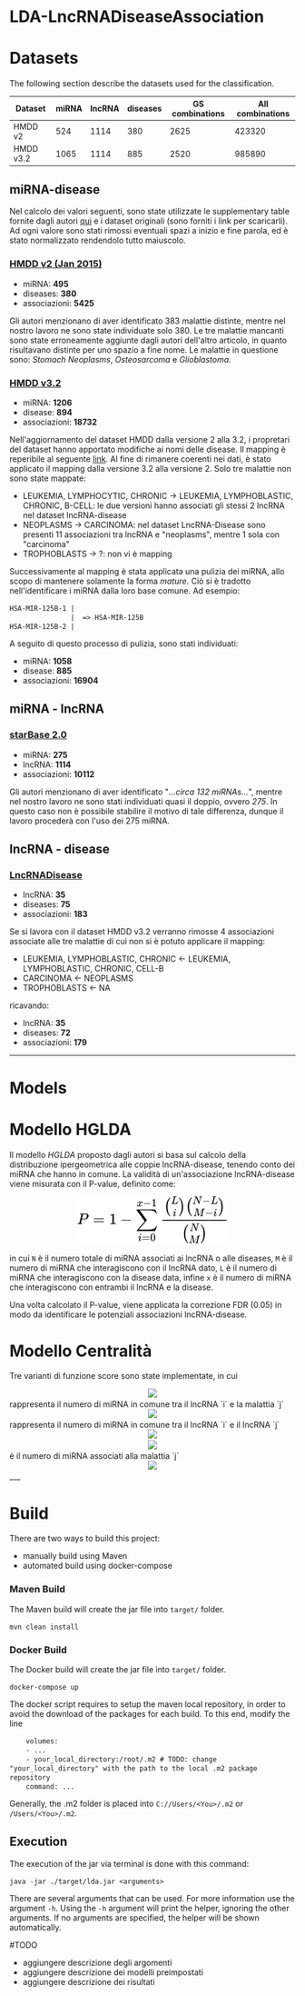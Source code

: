 # LDA-LncRNADiseaseAssociation
# Datasets
The following section describe the datasets used for the classification.

|  Dataset    | miRNA | lncRNA | diseases | GS combinations | All combinations |
|--------|-------|--------|----------|-----------------|------------------|
| HMDD v2 | 524   | 1114   | 380      | 2625            | 423320           |
| HMDD v3.2 | 1065  | 1114   | 885      | 2520            | 985890           |

## miRNA-disease
Nel calcolo dei valori seguenti, sono state utilizzate le supplementary table fornite dagli autori [qui](https://www.nature.com/articles/srep13186#Sec14) e i dataset originali (sono forniti i link per scaricarli). Ad ogni valore sono stati rimossi eventuali spazi a inizio e fine parola, ed è stato normalizzato rendendolo tutto maiuscolo.
### [HMDD v2 (Jan 2015)](https://static-content.springer.com/esm/art%3A10.1038%2Fsrep13186/MediaObjects/41598_2015_BFsrep13186_MOESM4_ESM.xls)
- miRNA: **495**
- diseases: **380**
- associazioni: **5425**

Gli autori menzionano di aver identificato 383 malattie distinte, mentre nel nostro lavoro ne sono state individuate solo 380. Le tre malattie mancanti sono state erroneamente aggiunte dagli autori dell'altro articolo, in quanto risultavano distinte per uno spazio a fine nome. Le malattie in questione sono: *Stomach Neoplasms*, *Osteosarcoma* e *Glioblastoma*.
### [HMDD v3.2](http://www.cuilab.cn/static/hmdd3/data/alldata.txt)
- miRNA: **1206**
- disease: **894**
- associazioni: **18732**

Nell'aggiornamento del dataset HMDD dalla versione 2 alla 3.2, i propretari del dataset hanno apportato modifiche ai nomi delle disease. Il mapping è reperibile al seguente [link](http://www.cuilab.cn/static/hmdd3/data/disease_mapping2019.txt). Al fine di rimanere coerenti nei dati, è stato applicato il mapping dalla versione 3.2 alla versione 2. Solo tre malattie non sono state mappate:
- LEUKEMIA, LYMPHOCYTIC, CHRONIC -> LEUKEMIA, LYMPHOBLASTIC, CHRONIC, B-CELL: le due versioni hanno associati gli stessi 2 lncRNA nel dataset lncRNA-disease 
- NEOPLASMS -> CARCINOMA: nel dataset LncRNA-Disease sono presenti 11 associazioni tra lncRNA e "neoplasms", mentre 1 sola con "carcinoma" 
- TROPHOBLASTS -> ?: non vi è mapping

Successivamente al mapping è stata applicata una pulizia dei miRNA, allo scopo di mantenere solamente la forma *mature*. Ciò si è tradotto nell'identificare i miRNA dalla loro base comune. Ad esempio:
```
HSA-MIR-125B-1 |
               |  => HSA-MIR-125B
HSA-MIR-125B-2 |
```
A seguito di questo processo di pulizia, sono stati individuati:
- miRNA: **1058**
- disease: **885**
- associazioni: **16904**

## miRNA - lncRNA
### [starBase 2.0](https://static-content.springer.com/esm/art%3A10.1038%2Fsrep13186/MediaObjects/41598_2015_BFsrep13186_MOESM5_ESM.xls)
- miRNA: **275**
- lncRNA: **1114**
- associazioni: **10112**

Gli autori menzionano di aver identificato "*...circa 132 miRNAs...*", mentre nel nostro lavoro ne sono stati individuati quasi il doppio, ovvero *275*. In questo caso non è possibile stabilire il motivo di tale differenza, dunque il lavoro procederà con l'uso dei 275 miRNA.
## lncRNA - disease
### [LncRNADisease](https://static-content.springer.com/esm/art%3A10.1038%2Fsrep13186/MediaObjects/41598_2015_BFsrep13186_MOESM6_ESM.xls)
- lncRNA: **35**
- diseases: **75**
- associazioni: **183**

Se si lavora con il dataset HMDD v3.2 verranno rimosse 4 associazioni associate alle tre malattie di cui non si è potuto applicare il mapping:
- LEUKEMIA, LYMPHOBLASTIC, CHRONIC <- LEUKEMIA, LYMPHOBLASTIC, CHRONIC, CELL-B
- CARCINOMA <- NEOPLASMS
- TROPHOBLASTS <- NA

ricavando:
- lncRNA: **35**
- diseases: **72**
- associazioni: **179**
___
# Models
# Modello HGLDA
Il modello *HGLDA* proposto dagli autori si basa sul calcolo della distribuzione ipergeometrica alle coppie lncRNA-disease, tenendo conto dei miRNA che hanno in comune. La validità di un'associazione lncRNA-disease viene misurata con il P-value, definito come:
<!-- $$
    P = 1 - \sum_{i=0}^{x-1}\frac{{L\choose i}{N-L\choose M-i}}{{N\choose M}}
$$ --> 

<div align="center"><img style="background: white;" src="svg/IPcRAbI88E.svg"></div>

in cui `N` è il numero totale di miRNA associati ai lncRNA o alle diseases, `M` è il numero di miRNA che interagiscono con il lncRNA dato, `L` è il numero di miRNA che interagiscono con la disease data, infine `x` è il numero di miRNA che interagiscono con entrambi il lncRNA e la disease.

Una volta calcolato il P-value, viene applicata la correzione FDR (0.05) in modo da identificare le potenziali associazioni lncRNA-disease.

# Modello Centralità
Tre varianti di funzione score sono state implementate, in cui
<!-- $$M_{LD}[i,j]$$ --> 
<div align="center"><img style="background: white;" src="svg/qmPAha9b2j.svg"></div> rappresenta il numero di miRNA in comune tra il lncRNA `i` e la malattia `j`
<!-- $$M_{LL}[i,j]$$ --> 
<div align="center"><img style="background: white;" src="svg/u7hsphbQpf.svg"></div> rappresenta il numero di miRNA in comune tra il lncRNA `i` e il lncRNA `j`
<!-- $$n=min(M_{LL}[i,i], n_j)$$ --> 
<div align="center"><img style="background: white;" src="svg/0LMBI59aFG.svg"></div>
<!-- $$n_j$$ --> 
<div align="center"><img style="background: white;" src="svg/0bh1GCR1jo.svg"></div> è il numero di miRNA associati alla malattia `j`
<!-- $$ \text{Funzione 1: }S(l_i,d_j)=\alpha\Big(\frac{M_{LD}[i,j]}{n}\Big)+(1-\alpha)\Big(\frac{\sum_x M_{LL}[i,x] * M_{LD}[x,j]}{\sum_x M_{LL}[x,x]*n_j}\Big)$$ --> 

<div align="center"><img style="background: white;" src="svg/iHvUM90UgN.svg"></div>
___

# Build
There are two ways to build this project:
- manually build using Maven
- automated build using docker-compose

### Maven Build
The Maven build will create the jar file into `target/` folder.
```
mvn clean install
```
### Docker Build
The Docker build will create the jar file into `target/` folder.
```
docker-compose up
```
The docker script requires to setup the maven local repository, in order to avoid the download of the packages for each build. To this end, modify the line
```
    volumes:
    - ...
    - your_local_directory:/root/.m2 # TODO: change "your_local_directory" with the path to the local .m2 package repository
    command: ...
```
Generally, the .m2 folder is placed into `C://Users/<You>/.m2` or `/Users/<You>/.m2`.
## Execution
The execution of the jar via terminal is done with this command:
```
java -jar ./target/lda.jar <arguments>
```
There are several arguments that can be used. For more information use the argument `-h`. Using the `-h` argument will print the helper, ignoring the other arguments. If no arguments are specified, the helper will be shown automatically.

#TODO
- aggiungere descrizione degli argomenti
- aggiungere descrizione dei modelli preimpostati
- aggiungere descrizione dei risultati